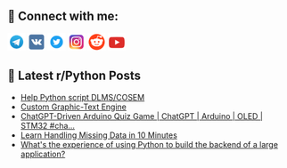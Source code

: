 ## 🔎 Connect with me:
[<img src="https://github.com/bullbesh/bullbesh/blob/main/images/Telegram.png" width="32" height="32" />](https://t.me/bullbesh)
[<img src="https://github.com/bullbesh/bullbesh/blob/main/images/VK.png" width="32" height="32" />](https://vk.com/bullbesh)
[<img src="https://github.com/bullbesh/bullbesh/blob/main/images/Twitter.png" width="32" height="32" />](https://twitter.com/bullbesh1)
[<img src="https://github.com/bullbesh/bullbesh/blob/main/images/Instagram.png" width="32" height="32" />](https://www.instagram.com/bullbesh)
[<img src="https://github.com/bullbesh/bullbesh/blob/main/images/Reddit.png" width="32" height="32" />](https://www.reddit.com/user/bullbesh)
[<img src="https://github.com/bullbesh/bullbesh/blob/main/images/YouTube.png" width="32" height="32" />](https://www.youtube.com/channel/UCtfjRs6uzgq5mfm8S06WTcg)

## 📕 Latest r/Python Posts
<!-- BLOG-POST-LIST:START -->
- [Help Python script DLMS/COSEM](https://www.reddit.com/r/Python/comments/146n54g/help_python_script_dlmscosem/)
- [Custom Graphic-Text Engine](https://www.reddit.com/r/Python/comments/146n0ur/custom_graphictext_engine/)
- [ChatGPT-Driven Arduino Quiz Game | ChatGPT | Arduino | OLED | STM32 #cha...](https://www.reddit.com/r/Python/comments/146n0o6/chatgptdriven_arduino_quiz_game_chatgpt_arduino/)
- [Learn Handling Missing Data in 10 Minutes](https://www.reddit.com/r/Python/comments/146lgnn/learn_handling_missing_data_in_10_minutes/)
- [What&#39;s the experience of using Python to build the backend of a large application?](https://www.reddit.com/r/Python/comments/146kbc0/whats_the_experience_of_using_python_to_build_the/)
<!-- BLOG-POST-LIST:END -->
